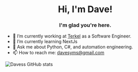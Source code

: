 <h1 align="center">Hi, I'm Dave!</h1>
<h3 align="center">I'm glad you're here.</h3>

- 🔭 I’m currently working at [Terkel](https://terkel.io/) as a Software Engineer.
- 🌱 I’m currently learning NextJs
- 💬 Ask me about Python, C#, and automation engineering.
- 📫 How to reach me: davesyms@gmail.com

![Davess GitHub stats](https://github-readme-stats.vercel.app/api?username=davesyms)
